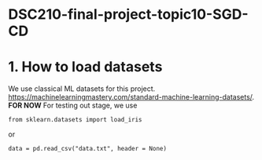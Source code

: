 # DSC210-final-project-topic10-SGD-CD

# 1. How to load datasets 
   We use classical ML datasets for this project. https://machinelearningmastery.com/standard-machine-learning-datasets/. <br />
   **FOR NOW** For testing out stage, we use 
   ```
   from sklearn.datasets import load_iris
   ```
   or
   ```
   data = pd.read_csv("data.txt", header = None)
